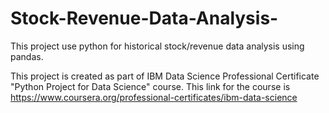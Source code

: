 # Stock-Revenue-Data-Analysis-
This project use python for historical stock/revenue data analysis using pandas.

This project is created as part of IBM Data Science Professional Certificate "Python Project for Data Science" course. This link for the course is https://www.coursera.org/professional-certificates/ibm-data-science
